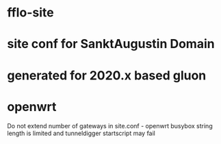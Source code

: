 # fflo-site
# site conf for SanktAugustin Domain
# generated for 2020.x based gluon
# openwrt

Do not extend number of gateways in site.conf  - openwrt busybox string length is limited and tunneldigger startscript may fail
